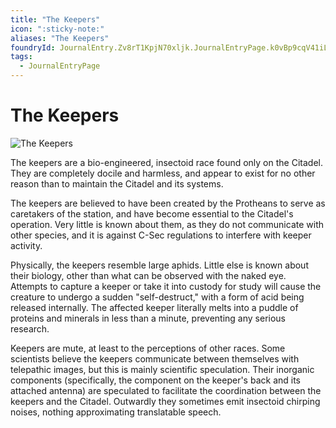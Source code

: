 ```yaml
---
title: "The Keepers"
icon: ":sticky-note:"
aliases: "The Keepers"
foundryId: JournalEntry.Zv8rT1KpjN70xljk.JournalEntryPage.k0vBp9cqV41iLl4H
tags:
  - JournalEntryPage
---
```


# The Keepers
![The Keepers](../../../src/assets/media/keepers.png)

The keepers are a bio-engineered, insectoid race found only on the Citadel. They are completely docile and harmless, and appear to exist for no other reason than to maintain the Citadel and its systems.

The keepers are believed to have been created by the Protheans to serve as caretakers of the station, and have become essential to the Citadel's operation. Very little is known about them, as they do not communicate with other species, and it is against C-Sec regulations to interfere with keeper activity.

Physically, the keepers resemble large aphids. Little else is known about their biology, other than what can be observed with the naked eye. Attempts to capture a keeper or take it into custody for study will cause the creature to undergo a sudden "self-destruct," with a form of acid being released internally. The affected keeper literally melts into a puddle of proteins and minerals in less than a minute, preventing any serious research.

Keepers are mute, at least to the perceptions of other races. Some scientists believe the keepers communicate between themselves with telepathic images, but this is mainly scientific speculation. Their inorganic components (specifically, the component on the keeper's back and its attached antenna) are speculated to facilitate the coordination between the keepers and the Citadel. Outwardly they sometimes emit insectoid chirping noises, nothing approximating translatable speech.